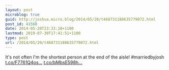 ```yaml
---
layout: post
microblog: true
guid: http://joshua.micro.blog/2014/05/20/t468731188635779072.html
post_id: 41568
date: 2014-05-20T23:33:18+1100
lastmod: 2019-07-30T17:41:51+1100
type: post
url: /2014/05/20/t468731188635779072.html
---
```

It's not often I'm the shortest person at the end of the aisle! #marriedbyjosh [t.co/F7761Q4os...](http://t.co/F7761Q4osZ) [t.co/bMbsE598h...](http://t.co/bMbsE598hb)
